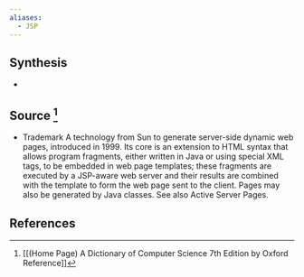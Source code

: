 ```yaml
---
aliases:
  - JSP
---
```

## Synthesis
- 
## Source [^1]
- Trademark A technology from Sun to generate server-side dynamic web pages, introduced in 1999. Its core is an extension to HTML syntax that allows program fragments, either written in Java or using special XML tags, to be embedded in web page templates; these fragments are executed by a JSP-aware web server and their results are combined with the template to form the web page sent to the client. Pages may also be generated by Java classes. See also Active Server Pages.
## References

[^1]: [[(Home Page) A Dictionary of Computer Science 7th Edition by Oxford Reference]]